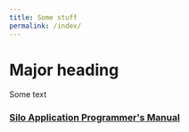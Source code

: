 ```yaml
---
title: Some stuff
permalink: /index/
---
```

# Major heading

Some text

### [Silo Application Programmer's Manual](https://silo.readthedocs.io)
